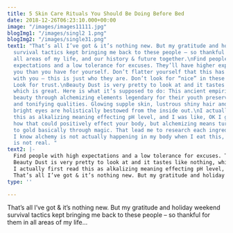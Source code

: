 ```yaml
---
title: 5 Skin Care Rituals You Should Be Doing Before Bed
date: 2018-12-26T06:23:10.000+00:00
image: "/images/images11111.jpg"
blogImg1: "/images/singl2 1.png"
blogImg2: "/images/single31.png"
text1: "That’s all I’ve got & it’s nothing new. But my gratitude and holiday weekend
  survival tactics kept bringing me back to these people – so thankful for them in
  all areas of my life, and our history & future together.\nFind people with high
  expectations and a low tolerance for excuses. They’ll have higher expectations for
  you than you have for yourself. Don’t flatter yourself that this has much to do
  with you – this is just who they are. Don’t look for “nice” in these relationships.
  Look for trust.\nBeauty Dust is very pretty to look at and it tastes like nothing,
  which is great. Here is what it’s supposed to do: This ancient empiric formula expands
  beauty through alchemizing elements legendary for their youth preserving, fortifying
  and tonifying qualities. Glowing supple skin, lustrous shiny hair and twinkling
  bright eyes are holistically bestowed from the inside out.\nI actually first read
  this as alkalizing meaning effecting pH level, and I was like, OK I guess I understand
  how that could positively effect your body, but alchemizing means turning elements
  to gold basically through magic. That lead me to research each ingredient because
  I know alchemy is not actually happening in my body when I eat this, since alchemy
  is not real. "
text2: |-
  Find people with high expectations and a low tolerance for excuses. They’ll have higher expectations for you than you have for yourself. Don’t flatter yourself that this has much to do with you – this is just who they are. Don’t look for “nice” in these relationships. Look for trust.
  Beauty Dust is very pretty to look at and it tastes like nothing, which is great. Here is what it’s supposed to do: This ancient empiric formula expands beauty through alchemizing elements legendary for their youth preserving, fortifying and tonifying qualities. Glowing supple skin, lustrous shiny hair and twinkling bright eyes are holistically bestowed from the inside out.
  I actually first read this as alkalizing meaning effecting pH level, and I was like, OK I guess I understand how that could positively effect your body, but alchemizing means turning elements to gold basically through magic. That lead me to research each ingredient because I know alchemy is not actually happening in my body when I eat this, since alchemy is not real.
  That’s all I’ve got & it’s nothing new. But my gratitude and holiday weekend survival tactics kept bringing me back to these people – so thankful for them in all areas of my life, and our history & future together.
type: ''

---
```

That’s all I’ve got & it’s nothing new. But my gratitude and holiday weekend survival tactics kept bringing me back to these people – so thankful for them in all areas of my life...